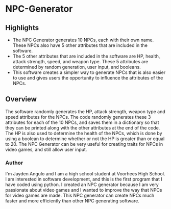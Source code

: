 # NPC-Generator

## Highlights

- The NPC Generator generates 10 NPCs, each with their own name. These NPCs also have 5 other attributes that are included in the software.
- The 5 other attributes that are included in the software are HP, health, attack strength, speed, and weapon type. These 5 attributes are determined by random generation, user input, and booleans. 
- This software creates a simpler way to generate NPCs that is also easier to use and gives users the opportunity to influence the attributes of the NPCs.

## Overview

The software randomly generates the HP, attack strength, weapon type and speed attributes for the NPCs. The code randomly generates these 3 attributes for each of the 10 NPCs, and saves them in a dictionary so that they can be printed along with the other attributes at the end of the code. The HP is also used to determine the health of the NPCs, which is done by using a boolean to determine whether or not the HP is greater than or equal to 20. The NPC Generator can be very useful for creating traits for NPCs in video games, and still allow user input.

### Author

I'm Jayden Angulo and I am a high school student at Voorhees High School. I am interested in software development, and this is the first program that I have coded using python. I created an NPC generator because I am very passionate about video games and I wanted to improve the way that NPCs for video games are made. This NPC generator can create NPCs much faster and more efficiently than other NPC generating software. 
